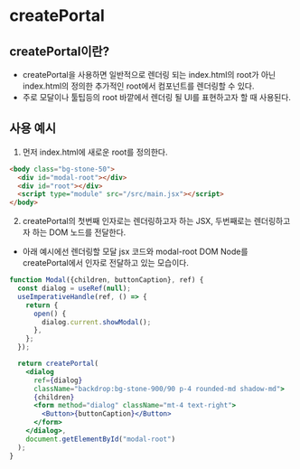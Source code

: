 # createPortal

## createPortal이란?

- createPortal을 사용하면 일반적으로 렌더링 되는 index.html의 root가 아닌 index.html의 정의한 추가적인 root에서 컴포넌트를 렌더링할 수 있다.
- 주로 모달이나 툴팁등의 root 바깥에서 렌더링 될 UI를 표현하고자 할 때 사용된다.

## 사용 예시

1. 먼저 index.html에 새로운 root를 정의한다.

```html
<body class="bg-stone-50">
  <div id="modal-root"></div>
  <div id="root"></div>
  <script type="module" src="/src/main.jsx"></script>
</body>
```

2. createPortal의 첫번째 인자로는 렌더링하고자 하는 JSX, 두번째로는 렌더링하고자 하는 DOM 노드를 전달한다.

- 아래 예시에선 렌더링할 모달 jsx 코드와 modal-root DOM Node를 createPortal에서 인자로 전달하고 있는 모습이다.

```jsx
function Modal({children, buttonCaption}, ref) {
  const dialog = useRef(null);
  useImperativeHandle(ref, () => {
    return {
      open() {
        dialog.current.showModal();
      },
    };
  });

  return createPortal(
    <dialog
      ref={dialog}
      className="backdrop:bg-stone-900/90 p-4 rounded-md shadow-md">
      {children}
      <form method="dialog" className="mt-4 text-right">
        <Button>{buttonCaption}</Button>
      </form>
    </dialog>,
    document.getElementById("modal-root")
  );
}
```
